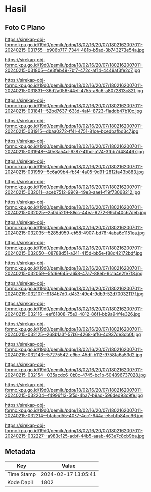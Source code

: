 # Hasil

## Foto C Plano

https://sirekap-obj-formc.kpu.go.id/19d0/pemilu/pdpr/18/02/16/20/07/1802162007011-20240215-031755--b906b717-7344-481b-b5ad-3b743273e54a.jpg

https://sirekap-obj-formc.kpu.go.id/19d0/pemilu/pdpr/18/02/16/20/07/1802162007011-20240215-031805--4e3feb49-7bf7-472c-af14-4449af3fe2c7.jpg

https://sirekap-obj-formc.kpu.go.id/19d0/pemilu/pdpr/18/02/16/20/07/1802162007011-20240215-031831--36d2a056-44ef-4755-a8c6-a8072813c821.jpg

https://sirekap-obj-formc.kpu.go.id/19d0/pemilu/pdpr/18/02/16/20/07/1802162007011-20240215-031841--52bd7637-638d-4af4-8723-f1addb47b10c.jpg

https://sirekap-obj-formc.kpu.go.id/19d0/pemilu/pdpr/18/02/16/20/07/1802162007011-20240215-031915--dbaa0272-ff41-4751-81ce-bcedbafbd3c7.jpg

https://sirekap-obj-formc.kpu.go.id/19d0/pemilu/pdpr/18/02/16/20/07/1802162007011-20240215-031948--40e3a54d-9387-41bd-a174-3fbb7d484467.jpg

https://sirekap-obj-formc.kpu.go.id/19d0/pemilu/pdpr/18/02/16/20/07/1802162007011-20240215-031959--5c6a09b4-fb64-4a05-9d91-2812fa43b883.jpg

https://sirekap-obj-formc.kpu.go.id/19d0/pemilu/pdpr/18/02/16/20/07/1802162007011-20240215-032011--aceb7512-9969-49e3-aae1-f19f73068212.jpg

https://sirekap-obj-formc.kpu.go.id/19d0/pemilu/pdpr/18/02/16/20/07/1802162007011-20240215-032025--250d52f9-88cc-44ea-9272-99cb40c67deb.jpg

https://sirekap-obj-formc.kpu.go.id/19d0/pemilu/pdpr/18/02/16/20/07/1802162007011-20240215-032035--5285d959-eb58-4907-bd76-4aba6c1151ea.jpg

https://sirekap-obj-formc.kpu.go.id/19d0/pemilu/pdpr/18/02/16/20/07/1802162007011-20240215-032050--08788d51-a341-415d-bb5e-f88d42172bdf.jpg

https://sirekap-obj-formc.kpu.go.id/19d0/pemilu/pdpr/18/02/16/20/07/1802162007011-20240215-032059--5fd6e645-a658-47a7-88eb-9c1a4e2fe7f8.jpg

https://sirekap-obj-formc.kpu.go.id/19d0/pemilu/pdpr/18/02/16/20/07/1802162007011-20240215-032107--9184b7d0-d453-49e4-9db9-52d70032117f.jpg

https://sirekap-obj-formc.kpu.go.id/19d0/pemilu/pdpr/18/02/16/20/07/1802162007011-20240215-032116--eef61808-75e0-4812-86f1-bb9a94f4e326.jpg

https://sirekap-obj-formc.kpu.go.id/19d0/pemilu/pdpr/18/02/16/20/07/1802162007011-20240215-032125--268b1a3f-57b6-4268-aff6-4c937de3cb0f.jpg

https://sirekap-obj-formc.kpu.go.id/19d0/pemilu/pdpr/18/02/16/20/07/1802162007011-20240215-032143--57275542-e9be-45df-b112-9758fa6a53d2.jpg

https://sirekap-obj-formc.kpu.go.id/19d0/pemilu/pdpr/18/02/16/20/07/1802162007011-20240215-032154--035acdc6-0b0c-4745-bc1b-504896737028.jpg

https://sirekap-obj-formc.kpu.go.id/19d0/pemilu/pdpr/18/02/16/20/07/1802162007011-20240215-032204--f4996f13-5f5d-4ba7-b9ad-596ded93c9fe.jpg

https://sirekap-obj-formc.kpu.go.id/19d0/pemilu/pdpr/18/02/16/20/07/1802162007011-20240215-032214--bfabcd55-4037-4cc1-944a-e5cbfb84cc96.jpg

https://sirekap-obj-formc.kpu.go.id/19d0/pemilu/pdpr/18/02/16/20/07/1802162007011-20240215-032227--a983c125-adbf-44b5-aaab-463e7c8cb9ba.jpg


## Metadata

| Key        | Value               |
| ---------- | ------------------- |
| Time Stamp | 2024-02-17 13:05:41 |
| Kode Dapil | 1802                |



